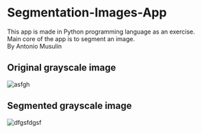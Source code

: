 # Segmentation-Images-App

This app is made in Python programming language as an exercise.  
Main core of the app is to segment an image.  
By Antonio Musulin  

## Original grayscale image  
![asfgh](https://user-images.githubusercontent.com/62606515/137909349-e6425dcd-0f25-4568-8a23-91402e9a0f74.PNG)

## Segmented grayscale image  
![dfgsfdgsf](https://user-images.githubusercontent.com/62606515/137909404-8fab40a7-f9bb-494a-8446-477c9575a4f4.PNG)
